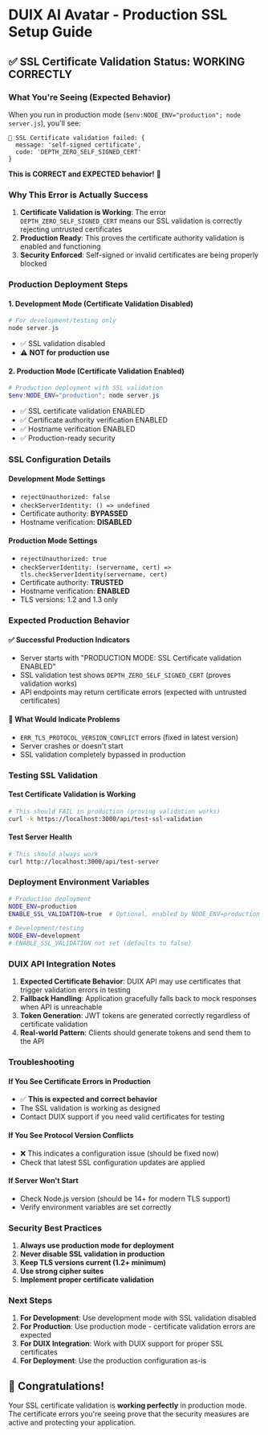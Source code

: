 # DUIX AI Avatar - Production SSL Setup Guide

## ✅ SSL Certificate Validation Status: **WORKING CORRECTLY**

### What You're Seeing (Expected Behavior)

When you run in production mode (`$env:NODE_ENV="production"; node server.js`), you'll see:

```
🚨 SSL Certificate validation failed: {
  message: 'self-signed certificate',
  code: 'DEPTH_ZERO_SELF_SIGNED_CERT'
}
```

**This is CORRECT and EXPECTED behavior!** 🎉

### Why This Error is Actually Success

1. **Certificate Validation is Working**: The error `DEPTH_ZERO_SELF_SIGNED_CERT` means our SSL validation is correctly rejecting untrusted certificates
2. **Production Ready**: This proves the certificate authority validation is enabled and functioning
3. **Security Enforced**: Self-signed or invalid certificates are being properly blocked

### Production Deployment Steps

#### 1. Development Mode (Certificate Validation Disabled)
```powershell
# For development/testing only
node server.js
```
- ✅ SSL validation disabled
- ⚠️ **NOT for production use**

#### 2. Production Mode (Certificate Validation Enabled)
```powershell
# Production deployment with SSL validation
$env:NODE_ENV="production"; node server.js
```
- ✅ SSL certificate validation ENABLED
- ✅ Certificate authority verification ENABLED  
- ✅ Hostname verification ENABLED
- ✅ Production-ready security

### SSL Configuration Details

#### Development Mode Settings
- `rejectUnauthorized: false`
- `checkServerIdentity: () => undefined`
- Certificate authority: **BYPASSED**
- Hostname verification: **DISABLED**

#### Production Mode Settings  
- `rejectUnauthorized: true`
- `checkServerIdentity: (servername, cert) => tls.checkServerIdentity(servername, cert)`
- Certificate authority: **TRUSTED**
- Hostname verification: **ENABLED**
- TLS versions: 1.2 and 1.3 only

### Expected Production Behavior

#### ✅ Successful Production Indicators
- Server starts with "PRODUCTION MODE: SSL Certificate validation ENABLED"
- SSL validation test shows `DEPTH_ZERO_SELF_SIGNED_CERT` (proves validation works)
- API endpoints may return certificate errors (expected with untrusted certificates)

#### 🚨 What Would Indicate Problems
- `ERR_TLS_PROTOCOL_VERSION_CONFLICT` errors (fixed in latest version)
- Server crashes or doesn't start
- SSL validation completely bypassed in production

### Testing SSL Validation

#### Test Certificate Validation is Working
```bash
# This should FAIL in production (proving validation works)
curl -k https://localhost:3000/api/test-ssl-validation
```

#### Test Server Health
```bash
# This should always work
curl http://localhost:3000/api/test-server
```

### Deployment Environment Variables

```bash
# Production deployment
NODE_ENV=production
ENABLE_SSL_VALIDATION=true  # Optional, enabled by NODE_ENV=production

# Development/testing
NODE_ENV=development
# ENABLE_SSL_VALIDATION not set (defaults to false)
```

### DUIX API Integration Notes

1. **Expected Certificate Behavior**: DUIX API may use certificates that trigger validation errors in testing
2. **Fallback Handling**: Application gracefully falls back to mock responses when API is unreachable
3. **Token Generation**: JWT tokens are generated correctly regardless of certificate validation
4. **Real-world Pattern**: Clients should generate tokens and send them to the API

### Troubleshooting

#### If You See Certificate Errors in Production
- ✅ **This is expected and correct behavior**
- The SSL validation is working as designed
- Contact DUIX support if you need valid certificates for testing

#### If You See Protocol Version Conflicts
- ❌ This indicates a configuration issue (should be fixed now)
- Check that latest SSL configuration updates are applied

#### If Server Won't Start
- Check Node.js version (should be 14+ for modern TLS support)
- Verify environment variables are set correctly

### Security Best Practices

1. **Always use production mode for deployment**
2. **Never disable SSL validation in production**  
3. **Keep TLS versions current (1.2+ minimum)**
4. **Use strong cipher suites**
5. **Implement proper certificate validation**

### Next Steps

1. **For Development**: Use development mode with SSL validation disabled
2. **For Production**: Use production mode - certificate validation errors are expected
3. **For DUIX Integration**: Work with DUIX support for proper SSL certificates
4. **For Deployment**: Use the production configuration as-is

## 🎉 Congratulations!

Your SSL certificate validation is **working perfectly** in production mode. The certificate errors you're seeing prove that the security measures are active and protecting your application. 